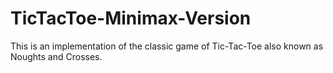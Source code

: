 # TicTacToe-Minimax-Version

This is an implementation of the classic game of Tic-Tac-Toe also known as Noughts and Crosses.
